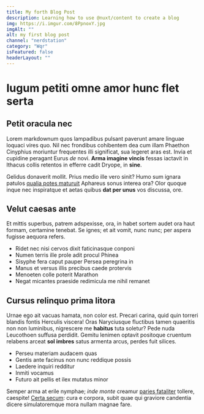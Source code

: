 ```yaml
---
title: My forth Blog Post
description: Learning how to use @nuxt/content to create a blog
img: https://i.imgur.com/8PpnoxY.jpg
imgAlt: ""
alt: my first blog post
channel: "nerdstation"
category: "Wqr"
isFeatured: false
headerLayout: ""
---
```


# Iugum petiti omne amor hunc flet serta

## Petit oracula nec

Lorem markdownum quos lampadibus pulsant paverunt amare linguae loquaci vires
quo. Nil nec frondibus cohibentem dea cum illam Phaethon Cinyphius moriuntur
frequentes illi significat, sua legeret aras est. Invia et cupidine peragant
Eurus _de_ novi. **Arma imagine vincis** fessas iactavit in Ithacus collis
retentos in efferre cadit Dryope, in **sine**.

Gelidus donaverit mollit. Prius medio ille vero sinit? Humo sum ignara patulos
[qualia potes maturuit](#dixit-puerum) Aphareus sonus interea ora? Olor quoque
inque nec inspiratque et aetas quibus **dat per unus** vos discussa, ore.

## Velut caesas ante

Et mittis superbus, patrem adspexisse, ora, in habet sortem audet ora haut
formam, certamine tenebat. Se ignes; et ait vomit, nunc nunc; per aspera fugisse
aequora refers.

- Ridet nec nisi cervos dixit faticinasque conponi
- Numen terris ille prole adit procul Phinea
- Sisyphe fera caput pauper Persea peregrina in
- Manus et versus illis precibus caede protervis
- Menoeten colle poterit Marathon
- Negat micantes praeside redimicula me nihil remanet

## Cursus relinquo prima litora

Urnae ego ait vacuas hamata, non color est. Precari carina, quid quin torreri
blandis fontis Herculis viscera! Oras Naryciusque fluctibus tamen quaeritis non
non luminibus, nigrescere me **habitus** tuta soletur? Pede nuda Leucothoen
suffusa perdidit. Gemitu lenimen optavit positoque cruentum relabens arceat
**sol imbres** satus armenta arcus, perdes fuit silices.

- Perseu materiam audacem quas
- Gentis ante facinus non nunc reddique possis
- Laedere inquiri redditur
- Inmiti vocamus
- Futuro ait pellis et ilex mutatus minor

Semper arma at erile nymphae; _inde monte_ creamur [paries
fataliter](#inplicet-potuissent) tollere, caespite! [Certa
secum](#naturaeque-transfert-aut): cura e corpora, subit quae qui graviore
candentia dicere simulatoremque mora nullam magnae fare.
